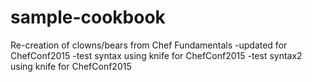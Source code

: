 # sample-cookbook

Re-creation of clowns/bears from Chef Fundamentals
-updated for ChefConf2015
-test syntax using knife for ChefConf2015
-test syntax2 using knife for ChefConf2015
